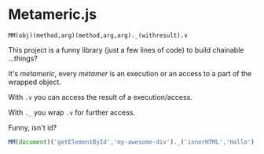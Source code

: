 Metameric.js
============

    MM(obj)(method,arg)(method,arg,arg)._(withresult).v

This project is a funny library (just a few lines of code) to build
chainable ...things?

It's *metameric*, every *metamer* is an execution or an access to a part
of the wrapped object.

With `.v` you can access the result of a execution/access.

With `._` you wrap `.v` for further access.

Funny, isn't id?

```javascript
MM(document)('getElementById','my-awesome-div')._('innerHTML','Hallo');
```

